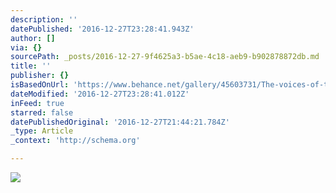 ```yaml
---
description: ''
datePublished: '2016-12-27T23:28:41.943Z'
author: []
via: {}
sourcePath: _posts/2016-12-27-9f4625a3-b5ae-4c18-aeb9-b902878872db.md
title: ''
publisher: {}
isBasedOnUrl: 'https://www.behance.net/gallery/45603731/The-voices-of-the-city'
dateModified: '2016-12-27T23:28:41.012Z'
inFeed: true
starred: false
datePublishedOriginal: '2016-12-27T21:44:21.784Z'
_type: Article
_context: 'http://schema.org'

---
```

![](https://the-grid-user-content.s3-us-west-2.amazonaws.com/ece7a95f-0101-43d8-95d6-0a62fb59d373.png)